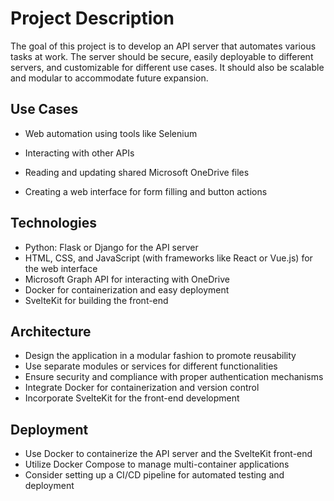 # Project Description

The goal of this project is to develop an API server that automates various tasks at work. The server should be secure, easily deployable to different servers, and customizable for different use cases. It should also be scalable and modular to accommodate future expansion.

## Use Cases

- Web automation using tools like Selenium
  
- Interacting with other APIs
- Reading and updating shared Microsoft OneDrive files
- Creating a web interface for form filling and button actions

## Technologies

- Python: Flask or Django for the API server
- HTML, CSS, and JavaScript (with frameworks like React or Vue.js) for the web interface
- Microsoft Graph API for interacting with OneDrive
- Docker for containerization and easy deployment
- SvelteKit for building the front-end

## Architecture

- Design the application in a modular fashion to promote reusability
- Use separate modules or services for different functionalities
- Ensure security and compliance with proper authentication mechanisms
- Integrate Docker for containerization and version control
- Incorporate SvelteKit for the front-end development

## Deployment

- Use Docker to containerize the API server and the SvelteKit front-end
- Utilize Docker Compose to manage multi-container applications
- Consider setting up a CI/CD pipeline for automated testing and deployment
  